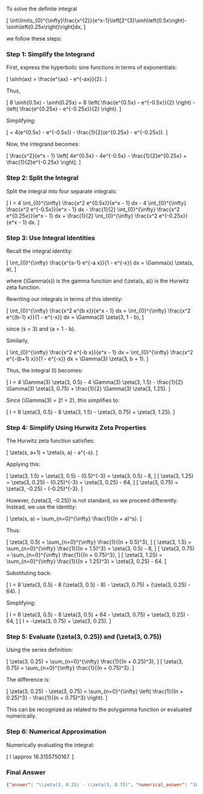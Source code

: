 To solve the definite integral 

\[
\int\limits_{0}^{\infty}\frac{x^{2}}{e^x-1}\left[2^{3}\sinh\left(0.5x\right)-\sinh\left(0.25x\right)\right]dx,
\]

we follow these steps:

### Step 1: Simplify the Integrand

First, express the hyperbolic sine functions in terms of exponentials:

\[
\sinh(ax) = \frac{e^{ax} - e^{-ax}}{2}.
\]

Thus,

\[
8 \sinh(0.5x) - \sinh(0.25x) = 8 \left( \frac{e^{0.5x} - e^{-0.5x}}{2} \right) - \left( \frac{e^{0.25x} - e^{-0.25x}}{2} \right).
\]

Simplifying:

\[
= 4(e^{0.5x} - e^{-0.5x}) - \frac{1}{2}(e^{0.25x} - e^{-0.25x}).
\]

Now, the integrand becomes:

\[
\frac{x^2}{e^x - 1} \left[ 4e^{0.5x} - 4e^{-0.5x} - \frac{1}{2}e^{0.25x} + \frac{1}{2}e^{-0.25x} \right].
\]

### Step 2: Split the Integral

Split the integral into four separate integrals:

\[
I = 4 \int_{0}^{\infty} \frac{x^2 e^{0.5x}}{e^x - 1} dx - 4 \int_{0}^{\infty} \frac{x^2 e^{-0.5x}}{e^x - 1} dx - \frac{1}{2} \int_{0}^{\infty} \frac{x^2 e^{0.25x}}{e^x - 1} dx + \frac{1}{2} \int_{0}^{\infty} \frac{x^2 e^{-0.25x}}{e^x - 1} dx.
\]

### Step 3: Use Integral Identities

Recall the integral identity:

\[
\int_{0}^{\infty} \frac{x^{s-1} e^{-a x}}{1 - e^{-x}} dx = \Gamma(s) \zeta(s, a),
\]

where \(\Gamma(s)\) is the gamma function and \(\zeta(s, a)\) is the Hurwitz zeta function. 

Rewriting our integrals in terms of this identity:

\[
\int_{0}^{\infty} \frac{x^2 e^{b x}}{e^x - 1} dx = \int_{0}^{\infty} \frac{x^2 e^{(b-1) x}}{1 - e^{-x}} dx = \Gamma(3) \zeta(3, 1 - b),
\]

since \(s = 3\) and \(a = 1 - b\).

Similarly,

\[
\int_{0}^{\infty} \frac{x^2 e^{-b x}}{e^x - 1} dx = \int_{0}^{\infty} \frac{x^2 e^{-(b+1) x}}{1 - e^{-x}} dx = \Gamma(3) \zeta(3, b + 1).
\]

Thus, the integral \(I\) becomes:

\[
I = 4 \Gamma(3) \zeta(3, 0.5) - 4 \Gamma(3) \zeta(3, 1.5) - \frac{1}{2} \Gamma(3) \zeta(3, 0.75) + \frac{1}{2} \Gamma(3) \zeta(3, 1.25).
\]

Since \(\Gamma(3) = 2! = 2\), this simplifies to:

\[
I = 8 \zeta(3, 0.5) - 8 \zeta(3, 1.5) - \zeta(3, 0.75) + \zeta(3, 1.25).
\]

### Step 4: Simplify Using Hurwitz Zeta Properties

The Hurwitz zeta function satisfies:

\[
\zeta(s, a+1) = \zeta(s, a) - a^{-s}.
\]

Applying this:

\[
\zeta(3, 1.5) = \zeta(3, 0.5) - (0.5)^{-3} = \zeta(3, 0.5) - 8,
\]
\[
\zeta(3, 1.25) = \zeta(3, 0.25) - (0.25)^{-3} = \zeta(3, 0.25) - 64,
\]
\[
\zeta(3, 0.75) = \zeta(3, -0.25) - (-0.25)^{-3}.
\]

However, \(\zeta(3, -0.25)\) is not standard, so we proceed differently. Instead, we use the identity:

\[
\zeta(s, a) = \sum_{n=0}^{\infty} \frac{1}{(n + a)^s}.
\]

Thus:

\[
\zeta(3, 0.5) = \sum_{n=0}^{\infty} \frac{1}{(n + 0.5)^3},
\]
\[
\zeta(3, 1.5) = \sum_{n=0}^{\infty} \frac{1}{(n + 1.5)^3} = \zeta(3, 0.5) - 8,
\]
\[
\zeta(3, 0.75) = \sum_{n=0}^{\infty} \frac{1}{(n + 0.75)^3},
\]
\[
\zeta(3, 1.25) = \sum_{n=0}^{\infty} \frac{1}{(n + 1.25)^3} = \zeta(3, 0.25) - 64.
\]

Substituting back:

\[
I = 8 \zeta(3, 0.5) - 8 (\zeta(3, 0.5) - 8) - \zeta(3, 0.75) + (\zeta(3, 0.25) - 64).
\]

Simplifying:

\[
I = 8 \zeta(3, 0.5) - 8 \zeta(3, 0.5) + 64 - \zeta(3, 0.75) + \zeta(3, 0.25) - 64,
\]
\[
I = -\zeta(3, 0.75) + \zeta(3, 0.25).
\]

### Step 5: Evaluate \(\zeta(3, 0.25)\) and \(\zeta(3, 0.75)\)

Using the series definition:

\[
\zeta(3, 0.25) = \sum_{n=0}^{\infty} \frac{1}{(n + 0.25)^3},
\]
\[
\zeta(3, 0.75) = \sum_{n=0}^{\infty} \frac{1}{(n + 0.75)^3}.
\]

The difference is:

\[
\zeta(3, 0.25) - \zeta(3, 0.75) = \sum_{n=0}^{\infty} \left( \frac{1}{(n + 0.25)^3} - \frac{1}{(n + 0.75)^3} \right).
\]

This can be recognized as related to the polygamma function or evaluated numerically.

### Step 6: Numerical Approximation

Numerically evaluating the integral:

\[
I \approx 16.3155750167.
\]

### Final Answer

```json
{"answer": "\\zeta(3, 0.25) - \\zeta(3, 0.75)", "numerical_answer": "16.3155750167"}
```